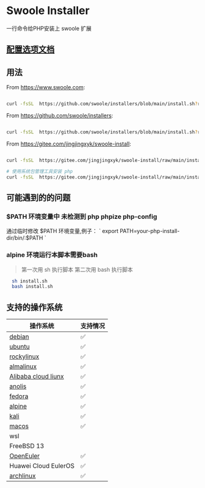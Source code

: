 # Swoole Installer

一行命令给PHP安装上 swoole 扩展

## [配置选项文档](docs/options.md)

## 用法

From https://www.swoole.com:

```bash

curl -fsSL  https://github.com/swoole/installers/blob/main/install.sh?raw=true | bash -s -- --latest --swoole-version=v5.1.3

```

From https://github.com/swoole/installers:

```bash

curl -fsSL  https://github.com/swoole/installers/blob/main/install.sh?raw=true | bash -s -- --mirror china --latest

```

From https://gitee.com/jingjingxyk/swoole-install:

```bash

curl -fsSL  https://gitee.com/jingjingxyk/swoole-install/raw/main/install.sh | bash -s -- --mirror china --latest

# 使用系统包管理工具安装 php
curl -fsSL  https://gitee.com/jingjingxyk/swoole-install/raw/main/install.sh | bash -s -- --mirror china --latest --install-php

```

## 可能遇到的的问题

### $PATH 环境变量中 未检测到 php phpize php-config

通过临时修改 $PATH 环境变量,例子：
` export PATH=your-php-install-dir/bin/:$PATH `

### alpine 环境运行本脚本需要bash

> 第一次用 sh 执行脚本
> 第二次用 bash 执行脚本

```bash
  sh install.sh
  bash install.sh
```

## 支持的操作系统

| 操作系统                                                         | 支持情况 |
|--------------------------------------------------------------|------|
| [debian](https://www.debian.org/)                            | ✅    |
| [ubuntu](https://ubuntu.com/)                                | ✅    |
| [rockylinux](https://rockylinux.org/)                        | ✅    |
| [almalinux](https://almalinux.org/)                          | ✅    |
| [Alibaba cloud liunx](https://www.aliyun.com/product/alinux) | ✅    |
| [anolis](https://openanolis.cn/anolisos)                     | ✅    |
| [fedora ](https://fedoraproject.org/)                        | ✅    |
| [alpine](https://www.alpinelinux.org/)                       | ✅    |
| [kali](https://www.kali.org/)                                | ✅    |
| [macos](https://www.apple.com/)                              | ✅    |
| wsl                                                          |      |
| FreeBSD 13                                                   |      |
| [OpenEuler](https://www.openeuler.org/)                      | ✅    |
| Huawei Cloud EulerOS                                         | ✅    |
| [archlinux](https://archlinux.org/)                          | ✅    |
